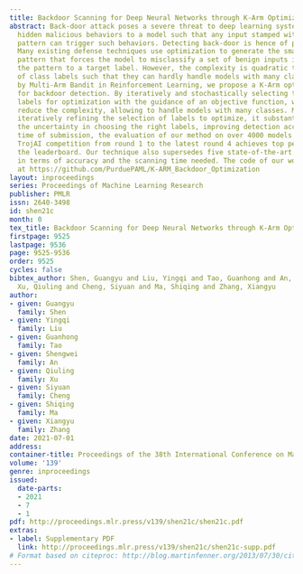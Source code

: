 ```yaml
---
title: Backdoor Scanning for Deep Neural Networks through K-Arm Optimization
abstract: Back-door attack poses a severe threat to deep learning systems. It injects
  hidden malicious behaviors to a model such that any input stamped with a special
  pattern can trigger such behaviors. Detecting back-door is hence of pressing need.
  Many existing defense techniques use optimization to generate the smallest input
  pattern that forces the model to misclassify a set of benign inputs injected with
  the pattern to a target label. However, the complexity is quadratic to the number
  of class labels such that they can hardly handle models with many classes. Inspired
  by Multi-Arm Bandit in Reinforcement Learning, we propose a K-Arm optimization method
  for backdoor detection. By iteratively and stochastically selecting the most promising
  labels for optimization with the guidance of an objective function, we substantially
  reduce the complexity, allowing to handle models with many classes. Moreover, by
  iteratively refining the selection of labels to optimize, it substantially mitigates
  the uncertainty in choosing the right labels, improving detection accuracy. At the
  time of submission, the evaluation of our method on over 4000 models in the IARPA
  TrojAI competition from round 1 to the latest round 4 achieves top performance on
  the leaderboard. Our technique also supersedes five state-of-the-art techniques
  in terms of accuracy and the scanning time needed. The code of our work is available
  at https://github.com/PurduePAML/K-ARM_Backdoor_Optimization
layout: inproceedings
series: Proceedings of Machine Learning Research
publisher: PMLR
issn: 2640-3498
id: shen21c
month: 0
tex_title: Backdoor Scanning for Deep Neural Networks through K-Arm Optimization
firstpage: 9525
lastpage: 9536
page: 9525-9536
order: 9525
cycles: false
bibtex_author: Shen, Guangyu and Liu, Yingqi and Tao, Guanhong and An, Shengwei and
  Xu, Qiuling and Cheng, Siyuan and Ma, Shiqing and Zhang, Xiangyu
author:
- given: Guangyu
  family: Shen
- given: Yingqi
  family: Liu
- given: Guanhong
  family: Tao
- given: Shengwei
  family: An
- given: Qiuling
  family: Xu
- given: Siyuan
  family: Cheng
- given: Shiqing
  family: Ma
- given: Xiangyu
  family: Zhang
date: 2021-07-01
address:
container-title: Proceedings of the 38th International Conference on Machine Learning
volume: '139'
genre: inproceedings
issued:
  date-parts:
  - 2021
  - 7
  - 1
pdf: http://proceedings.mlr.press/v139/shen21c/shen21c.pdf
extras:
- label: Supplementary PDF
  link: http://proceedings.mlr.press/v139/shen21c/shen21c-supp.pdf
# Format based on citeproc: http://blog.martinfenner.org/2013/07/30/citeproc-yaml-for-bibliographies/
---
```

